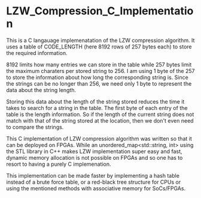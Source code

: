 # LZW_Compression_C_Implementation

This is a C langauage implemenatation of the LZW compression algorithm.
It uses a table of CODE_LENGTH (here 8192 rows of 257 bytes each) to store the required information.

8192 limits how many entries we can store in the table while 257 bytes limit the maximum charaters per stored string to 256.
I am using 1 byte of the 257 to store the information about how long the corresponding string is. Since the strings can 
be no longer than 256, we need only 1 byte to represent the data about the string length. 

Storing this data about the length of the string stored reduces the time it takes to search for a string in the table.
The first byte of each entry of the table is the length information. So if the length of the current string does not
match with that of the string stored at the location, then we don't even need to compare the strings. 

This C implementation of LZW compression algorithm was written so that it can be deployed on FPGAs. 
While an unordered_map<std::string, int> using the STL library in C++ makes LZW implementation super easy 
and fast, dynamic memory allocation is not possible on FPGAs and so one has to resort to having a purely
C implemenation.

This implementation can be made faster by implementing a hash table instead of a brute force table, or a red-black tree
structure for CPUs or using the mentioned methods with associative memory for SoCs/FPGAs.

